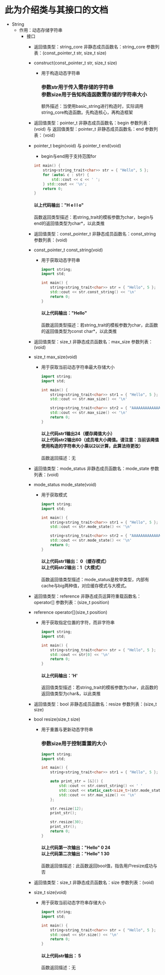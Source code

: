 # 此为介绍类与其接口的文档

- String
    - 作用：动态存储字符串
        - 接口
            - 返回值类型：string_core 非静态成员函数名：string_core 参数列表：(const_pointer_t str, size_t size)
            - construct(const_pointer_t str, size_t size)
                - 用于构造动态字符串
                    ### 参数str用于传入需存储的字符串<br>参数size用于告知构造函数需存储的字符串大小
                    额外描述：当使用basic_string进行构造时，实际调用string_core构造函数。先构造核心，再构造框架

            - 返回值类型：pointer_t 非静态成员函数名：begin 参数列表：(void) 与 返回值类型：pointer_t 非静态成员函数名：end 参数列表：（void）
            - pointer_t begin(void) 与 pointer_t end(void)
                - begin与end用于支持范围for
                ``` C++
                int main() {
                    string<string_trait<char>> str = { "Hello", 5 };
                    for (auto& c : str) {
                        std::cout << c << ' ';
                    } std::cout << '\n';
                    return 0;
                }
                ```
                #### 以上代码输出："H e l l o"
                函数返回类型描述：若string_trait的模板参数为char，begin与end的返回值类型为char*，以此类推
            - 返回值类型：const_pointer_t 非静态成员函数名：const_string 参数列表：(void)
            - const_pointer_t const_string(void)
                - 用于获取动态字符串
                    ``` C++
                    import string;
                    import std;

                    int main() {
                        string<string_trait<char>> str = { "Hello", 5 };
                        std::cout << str.const_string() << '\n'
                        return 0;
                    }
                    ```
                    #### 以上代码输出："Hello"
                    函数返回类型描述：若string_trait的模板参数为char，此函数的返回值类型为const char*，以此类推
            - 返回值类型：size_t 非静态成员函数名：max_size 参数列表：(void)
            - size_t max_size(void)
                - 用于获取当前动态字符串最大存储大小
                    ``` C++
                    import string;
                    import std;

                    int main() {
                        string<string_trait<char>> str1 = { "Hello", 5 };
                        std::cout << str.max_size() << '\n'

                        string<string_trait<char>> str2 = { "AAAAAAAAAAAAAAAAAAAAAAAAAAAAAA", 30 };
                        std::cout << str.max_size() << '\n'
                        return 0;
                    }
                    ```
                    #### 以上代码str1输出24（缓存阈值大小）<br>以上代码str2输出60（成员堆大小阈值。请注意：当前该阈值使用构造的字符串大小乘以2以计算，此算法待更改）
                    函数返回描述：无
            - 返回值类型：mode_status 非静态成员函数名：mode_state 参数列表：(void)
            - mode_status mode_state(void)
                - 用于获取模式
                    ``` C++
                    import string;
                    import std;

                    int main() {
                        string<string_trait<char>> str1 = { "Hello", 5 };
                        std::cout << str.mode_state() << '\n'

                        string<string_trait<char>> str2 = { "AAAAAAAAAAAAAAAAAAAAAAAAAAAAAA", 30 };
                        std::cout << str.mode_state() << '\n'
                        return 0;
                    }
                    ```
                    #### 以上代码str1输出： 0（缓存模式）<br>以上代码str2输出：1（大模式）
                    函数返回值类型描述：mode_status是枚举类型，内部有cache与big两种值，对应缓存模式与大模式。
            - 返回值类型：reference 非静态成员运算符重载函数名：operator[] 参数列表：(size_t position)
            - reference operator[](size_t position)
                - 用于获取指定位置的字符，而非字符串
                    ``` C++
                    import string;
                    import std;

                    int main() {
                        string<string_trait<char>> str = { "Hello", 5 };
                        std::cout << str[0] << '\n'
                        return 0;
                    }
                    ```
                    #### 以上代码输出：'H'
                    返回值类型描述：若string_trait的模板参数为char，此函数的返回值类型为char&，以此类推
            - 返回值类型：bool 非静态成员函数名：resize 参数列表：(size_t size)
            - bool resize(size_t size)
                - 用于重置与更新动态字符串
                    ### 参数size用于控制重置的大小
                    ``` C++
                    import string;
                    import std;

                    int main() {
                        string<string_trait<char>> str1 = { "Hello", 5 };

                        auto print_str = [&]() {
                            std::cout << str.const_string() << ' '
                            std::cout << static_cast<size_t>(str.mode_state()) << ' '
                            std::cout << str.max_size() << '\n'
                        };

                        str.resize(12);
                        print_str();

                        str.resize(30);
                        print_str();
                        return 0;
                    }
                    ```
                    #### 以上代码第一次输出："Hello" 0 24<br>以上代码第二次输出："Hello" 1 30
                    函数返回值描述：此函数返回bool值，指告用户resize成功与否
            - 返回值类型：size_t 非静态成员函数名：size 参数列表：(void)
            - size_t size(void)
                - 用于获取当前动态字符串存储大小
                    ``` C++
                    import string;
                    import std;

                    int main() {
                        string<string_trait<char>> str = { "Hello", 5 };
                        std::cout << str.size() << '\n'
                        return 0;
                    }
                    ```
                    #### 以上代码str输出： 5
                    函数返回描述：无